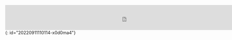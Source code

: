 <div>
<iframe frameborder="no" border="0" marginwidth="0" marginheight="0" width="330" height="86" src="https://music.163.com/outchain/player?type=2&id=4340760&auto=0&height=66" data-src="//music.163.com/outchain/player?type=2&id=4340758&auto=0&height=66" style="width: 783px; height: 82px;"></iframe>
</div>
{: id="20220911110114-x0d0ma4"}
